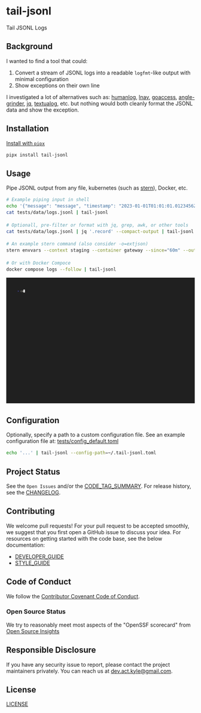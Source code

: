 # tail-jsonl

Tail JSONL Logs

## Background

I wanted to find a tool that could:

1. Convert a stream of JSONL logs into a readable `logfmt`-like output with minimal configuration
1. Show exceptions on their own line

I investigated a lot of alternatives such as: [humanlog](https://github.com/humanlogio/humanlog), [lnav](https://docs.lnav.org/en/latest/formats.html#), [goaccess](https://goaccess.io/get-started), [angle-grinder](https://github.com/rcoh/angle-grinder#rendering), [jq](https://github.com/stedolan/jq), [textualog](https://github.com/rhuygen/textualog), etc. but nothing would both cleanly format the JSONL data and show the exception.

## Installation

[Install with `pipx`](https://pypi.org/project/pipx/)

```sh
pipx install tail-jsonl
```

## Usage

Pipe JSONL output from any file, kubernetes (such as [stern](https://github.com/stern/stern)), Docker, etc.

```sh
# Example piping input in shell
echo '{"message": "message", "timestamp": "2023-01-01T01:01:01.0123456Z", "level": "debug", "data": true, "more-data": [null, true, -123.123]}' | tail-jsonl
cat tests/data/logs.jsonl | tail-jsonl

# Optionall, pre-filter or format with jq, grep, awk, or other tools
cat tests/data/logs.jsonl | jq '.record' --compact-output | tail-jsonl

# An example stern command (also consider -o=extjson)
stern envvars --context staging --container gateway --since="60m" --output raw | tail-jsonl

# Or with Docker Compoce
docker compose logs --follow | tail-jsonl
```

![.github/assets/demo.gif](https://raw.githubusercontent.com/KyleKing/tail-jsonl/main/.github/assets/demo.gif)

## Configuration

Optionally, specify a path to a custom configuration file. See an example configuration file at: [tests/config_default.toml](https://github.com/KyleKing/tail-jsonl/blob/main/tests/config_default.toml)

```sh
echo '...' | tail-jsonl --config-path=~/.tail-jsonl.toml
```

## Project Status

See the `Open Issues` and/or the [CODE_TAG_SUMMARY]. For release history, see the [CHANGELOG].

## Contributing

We welcome pull requests! For your pull request to be accepted smoothly, we suggest that you first open a GitHub issue to discuss your idea. For resources on getting started with the code base, see the below documentation:

- [DEVELOPER_GUIDE]
- [STYLE_GUIDE]

## Code of Conduct

We follow the [Contributor Covenant Code of Conduct][contributor-covenant].

### Open Source Status

We try to reasonably meet most aspects of the "OpenSSF scorecard" from [Open Source Insights](https://deps.dev/pypi/tail_jsonl)

## Responsible Disclosure

If you have any security issue to report, please contact the project maintainers privately. You can reach us at [dev.act.kyle@gmail.com](mailto:dev.act.kyle@gmail.com).

## License

[LICENSE]

[changelog]: ./docs/CHANGELOG.md
[code_tag_summary]: ./docs/CODE_TAG_SUMMARY.md
[contributor-covenant]: https://www.contributor-covenant.org
[developer_guide]: ./docs/DEVELOPER_GUIDE.md
[license]: https://github.com/kyleking/tail-jsonl/LICENSE
[style_guide]: ./docs/STYLE_GUIDE.md
